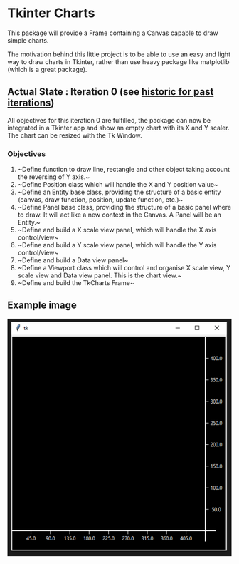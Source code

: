 # Tkinter Charts
This package will provide a Frame containing a Canvas capable to draw simple charts.

The motivation behind this little project is to be able to use an easy and light way to draw charts in Tkinter, rather than use heavy package like matplotlib (which is a great package).

## Actual State : Iteration 0 (see [historic for past iterations](https://github.com/Morgiver/tk-charts/blob/main/iterations.md))
All objectives for this iteration 0 are fulfilled, the package can now be integrated in a Tkinter app and show an empty chart with its X and Y scaler. 
The chart can be resized with the Tk Window.

### Objectives
1. ~Define function to draw line, rectangle and other object taking account the reversing of Y axis.~
2. ~Define Position class which will handle the X and Y position value~
3. ~Define an Entity base class, providing the structure of a basic entity (canvas, draw function, position, update function, etc.)~
4. ~Define Panel base class, providing the structure of a basic panel where to draw. It will act like a new context in the Canvas. A Panel will be an Entity.~
5. ~Define and build a X scale view panel, which will handle the X axis control/view~
6. ~Define and build a Y scale view panel, which will handle the Y axis control/view~
7. ~Define and build a Data view panel~
8. ~Define a Viewport class which will control and organise X scale view, Y scale view and Data view panel. This is the chart view.~
9. ~Define and build the TkCharts Frame~

## Example image
![Example Image](images/example.png)